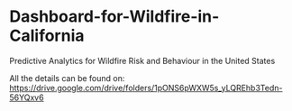 # Dashboard-for-Wildfire-in-California
Predictive Analytics for Wildfire Risk and Behaviour in the United States

All the details can be found on:
https://drive.google.com/drive/folders/1pONS6pWXW5s_yLQREhb3Tedn-56YQxv6
